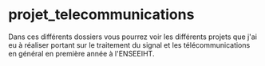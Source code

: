 # projet_telecommunications
Dans ces différents dossiers vous pourrez voir les différents projets que j'ai eu à réaliser portant sur le traitement du signal et les télécommunications en général en première année à l'ENSEEIHT.
